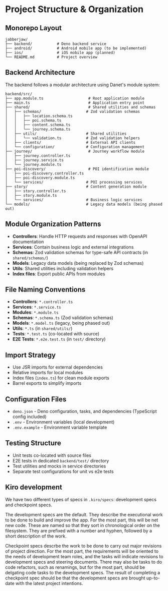 # Project Structure & Organization

## Monorepo Layout

```
jabberjaw/
├── backend/           # Deno backend service
├── android/           # Android mobile app (to be implemented)
├── ios/               # iOS mobile app (planned)
└── README.md          # Project overview
```

## Backend Architecture

The backend follows a modular architecture using Danet's module system:

```
backend/src/
├── app.module.ts                    # Root application module
├── main.ts                          # Application entry point
├── shared/                          # Shared utilities and schemas
│   ├── schemas/                    # Zod validation schemas
│   │   ├── location.schema.ts
│   │   ├── poi.schema.ts
│   │   ├── content.schema.ts
│   │   └── journey.schema.ts
│   ├── utils/                      # Shared utilities
│   │   └── validation.ts           # Zod validation helpers
│   ├── clients/                    # External API clients
│   └── configuration/              # Configuration management
├── journey/                         # Journey workflow module
│   ├── journey.controller.ts
│   ├── journey.service.ts
│   └── journey.module.ts
├── poi-discovery/                   # POI identification module
│   ├── poi-discovery.controller.ts
│   ├── poi-discovery.module.ts
│   └── services/                   # POI processing services
├── story/                          # Content generation module
│   ├── story.controller.ts
│   ├── story.module.ts
│   └── services/                   # Business logic services
└── models/                         # Legacy data models (being phased out)
```

## Module Organization Patterns

- **Controllers**: Handle HTTP requests and responses with OpenAPI documentation
- **Services**: Contain business logic and external integrations
- **Schemas**: Zod validation schemas for type-safe API contracts (in `shared/schemas/`)
- **Models**: Legacy data models (being replaced by Zod schemas)
- **Utils**: Shared utilities including validation helpers
- **Index files**: Export public APIs from modules

## File Naming Conventions

- **Controllers**: `*.controller.ts`
- **Services**: `*.service.ts`
- **Modules**: `*.module.ts`
- **Schemas**: `*.schema.ts` (Zod validation schemas)
- **Models**: `*.model.ts` (legacy, being phased out)
- **Utils**: `*.ts` (in `shared/utils/`)
- **Tests**: `*.test.ts` (co-located with source)
- **E2E Tests**: `*.e2e.test.ts` (in `test/` directory)

## Import Strategy

- Use JSR imports for external dependencies
- Relative imports for local modules
- Index files (`index.ts`) for clean module exports
- Barrel exports to simplify imports

## Configuration Files

- `deno.json` - Deno configuration, tasks, and dependencies (TypeScript config included)
- `.env` - Environment variables (local development)
- `.env.example` - Environment variable template

## Testing Structure

- Unit tests co-located with source files
- E2E tests in dedicated `backend/test/` directory
- Test utilities and mocks in service directories
- Separate test configurations for unit vs e2e tests

## Kiro development

We have two different types of specs in `.kiro/specs`: development specs and checkpoint specs.

The development specs are the default. They describe the executional work to be done to build and improve the app. For the most part, this will be net new code. These are named so that they sort in chronological order on the filesystem. They are prefixed with a number and hyphen, followed by a short description of the work.

Checkpoint specs descrbe the work to be done to carry out major revisions of project direction. For the most part, the requirements will be oriented to the needs of development team roles, and the tasks will indicate revisions to development specs and steering documents. There may also be tasks to do code refactors, such as renamings, but for the most part, should be delgating code tasks to the development specs. The result of completing a checkpoint spec should be that the development specs are brought up-to-date with the latest project intentions.

